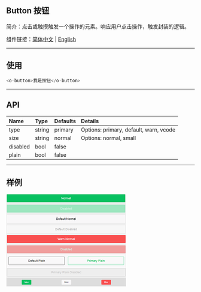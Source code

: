 ## Button 按钮

简介：点击或触摸触发一个操作的元素。响应用户点击操作，触发封装的逻辑。

组件链接：[简体中文](https://tencent.github.io/omi/packages/omiu/examples/build/zh-cn.html#/button?index=1&subIndex=0 "官网链接") | [English](https://tencent.github.io/omi/packages/omiu/examples/build/index.html#/button?index=1&subIndex=0 "官网链接")

---

## 使用

```js
<o-button>我是按钮</o-button>
```

---

## API

|  **Name**  | **Type**        | **Defaults**  | **Details**  |
|:-------------|:-------------|:-----|:-------------|
| type  | string| primary |Options: primary, default, warn, vcode|
| size | string   |   normal |Options: normal, small|
| disabled | bool| false ||
| plain | bool | false ||


---

## 样例

![button](https://raw.githubusercontent.com/ZainChen/omi-vscode/master/assets/omiu/button.png "button")

